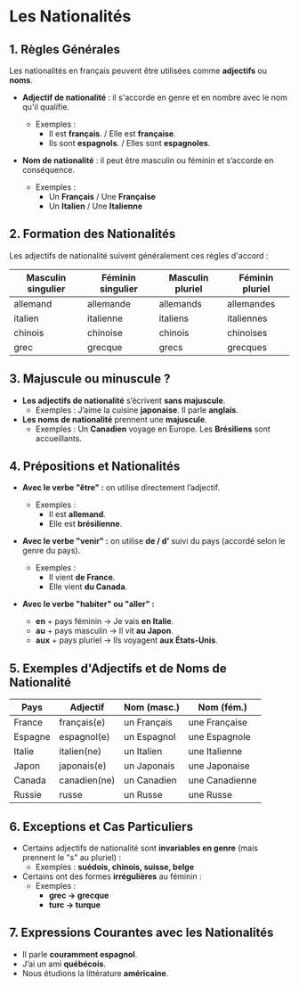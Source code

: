 # **Les Nationalités**

## **1. Règles Générales**  
Les nationalités en français peuvent être utilisées comme **adjectifs** ou **noms**.  

- **Adjectif de nationalité** : il s'accorde en genre et en nombre avec le nom qu'il qualifie.  
  - Exemples :  
    - Il est **français**. / Elle est **française**.  
    - Ils sont **espagnols**. / Elles sont **espagnoles**.  

- **Nom de nationalité** : il peut être masculin ou féminin et s’accorde en conséquence.  
  - Exemples :  
    - Un **Français** / Une **Française**  
    - Un **Italien** / Une **Italienne**  

## **2. Formation des Nationalités**  
Les adjectifs de nationalité suivent généralement ces règles d'accord :  

| Masculin singulier | Féminin singulier | Masculin pluriel | Féminin pluriel |
|--------------------|------------------|------------------|-----------------|
| allemand | allemande | allemands | allemandes |
| italien | italienne | italiens | italiennes |
| chinois | chinoise | chinois | chinoises |
| grec | grecque | grecs | grecques |

## **3. Majuscule ou minuscule ?**  
- **Les adjectifs de nationalité** s’écrivent **sans majuscule**.  
  - Exemples : J’aime la cuisine **japonaise**. Il parle **anglais**.  
- **Les noms de nationalité** prennent une **majuscule**.  
  - Exemples : Un **Canadien** voyage en Europe. Les **Brésiliens** sont accueillants.  

## **4. Prépositions et Nationalités**  
- **Avec le verbe "être" :** on utilise directement l’adjectif.  
  - Exemples :  
    - Il est **allemand**.  
    - Elle est **brésilienne**.  

- **Avec le verbe "venir" :** on utilise **de / d’** suivi du pays (accordé selon le genre du pays).  
  - Exemples :  
    - Il vient **de France**.  
    - Elle vient **du Canada**.  

- **Avec le verbe "habiter" ou "aller" :**  
  - **en** + pays féminin → Je vais **en Italie**.  
  - **au** + pays masculin → Il vit **au Japon**.  
  - **aux** + pays pluriel → Ils voyagent **aux États-Unis**.  

## **5. Exemples d'Adjectifs et de Noms de Nationalité**  
| Pays | Adjectif | Nom (masc.) | Nom (fém.) |
|------|---------|------------|------------|
| France | français(e) | un Français | une Française |
| Espagne | espagnol(e) | un Espagnol | une Espagnole |
| Italie | italien(ne) | un Italien | une Italienne |
| Japon | japonais(e) | un Japonais | une Japonaise |
| Canada | canadien(ne) | un Canadien | une Canadienne |
| Russie | russe | un Russe | une Russe |

## **6. Exceptions et Cas Particuliers**  
- Certains adjectifs de nationalité sont **invariables en genre** (mais prennent le "s" au pluriel) :  
  - Exemples : **suédois, chinois, suisse, belge**  
- Certains ont des formes **irrégulières** au féminin :  
  - Exemples :  
    - **grec → grecque**  
    - **turc → turque**  

## **7. Expressions Courantes avec les Nationalités**  
- Il parle **couramment espagnol**.  
- J’ai un ami **québécois**.  
- Nous étudions la littérature **américaine**.  
